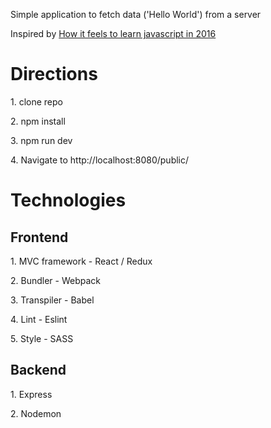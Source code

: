 <div>
  <p> Simple application to fetch data ('Hello World') from a server</p>
  <p> Inspired by
    <a href="https://hackernoon.com/how-it-feels-to-learn-javascript-in-2016-d3a717dd577f">
      How it feels to learn javascript in 2016
    </a>
  </p>
</div>

<h1> Directions </h1>

<div>
  <p>1. clone repo</p>
  <p>2. npm install </p>
  <p>3. npm run dev </p>
  <p>4. Navigate to http://localhost:8080/public/ </p>
</div>

<h1> Technologies </h1>

<div>
  <h2> Frontend </h2>
  <p> 1. MVC framework - React / Redux </p>
  <p> 2. Bundler - Webpack </p>
  <p> 3. Transpiler - Babel </p>
  <p> 4. Lint - Eslint </p>
  <p> 5. Style - SASS </p>
</div>

<div>
  <h2> Backend </h2>
  <p> 1. Express </p>
  <p> 2. Nodemon </p>
</div>
